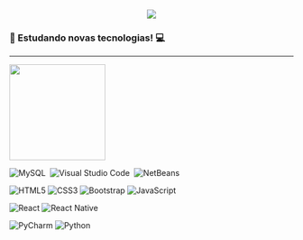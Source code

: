 <h1 align="center">
  <a href="https://git.io/typing-svg">
    <img src="https://readme-typing-svg.herokuapp.com/?lines=Olá!;Seja+bem+vindo!&center=true&size=30">
  </a>
</h1>

<h3>🚀 Estudando novas tecnologias! 💻</h3><hr>

<p align="left">
<a href="https://github.com/FB-5">
   <img height="170em" src="https://github-readme-stats.vercel.app/api/top-langs/?username=FB-5&layout=compact&langs_count=8&hide=HCL"/>
</a>
</p>

![MySQL](https://img.shields.io/badge/-MySQL-05122A?style=flat&logo=mysql&logoColor=white)&nbsp;
![Visual Studio Code](https://img.shields.io/badge/-Visual%20Studio%20Code-05122A?style=flat&logo=visual-studio-code&logoColor=007ACC)&nbsp;
![NetBeans](https://img.shields.io/badge/-NetBeans-05122A?style=flat&logo=netbeans&logoColor=white)&nbsp;

![HTML5](https://img.shields.io/badge/-HTML5-E34F26?style=flat-square&logo=html5&logoColor=white)
![CSS3](https://img.shields.io/badge/-CSS3-549FDE?style=flat-square&logo=css3&logoColor=white)
![Bootstrap](https://img.shields.io/badge/-Bootstrap-0085D1?style=flat-square&logo=Bootstrap&logoColor=white)
![JavaScript](https://img.shields.io/badge/-JavaScript-F7B93E?style=flat-square&logo=javascript&logoColor=fff)

![React](https://img.shields.io/badge/-React.js-45b8d8?style=flat-square&logo=react&logoColor=white)
![React Native](https://img.shields.io/badge/-React%20Native-45b8d8?style=flat-square&logo=react&logoColor=white)

![PyCharm](https://img.shields.io/badge/-PyCharm-0085D1?style=flat-square&logo=PyCharm&logoColor=white)
![Python](https://img.shields.io/badge/-Python-0085D1?style=flat-square&logo=Python&logoColor=white)






